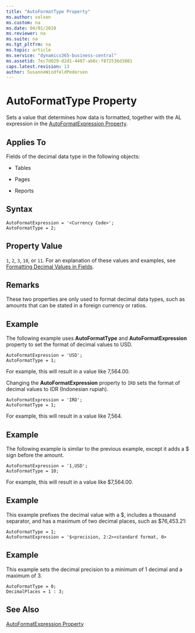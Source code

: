 ```yaml
---
title: "AutoFormatType Property"
ms.author: solsen
ms.custom: na
ms.date: 04/01/2020
ms.reviewer: na
ms.suite: na
ms.tgt_pltfrm: na
ms.topic: article
ms.service: "dynamics365-business-central"
ms.assetid: 7ec7d029-d2d1-4407-ab6c-f872536d3881
caps.latest.revision: 13
author: SusanneWindfeldPedersen
---
```



# AutoFormatType Property
Sets a value that determines how data is formatted, together with the AL expression in the [AutoFormatExpression Property](devenv-autoformatexpr-property.md).  
  
## Applies To  
 Fields of the decimal data type in the following objects:  
  
-   Tables  
  
-   Pages  
  
-   Reports  

## Syntax
```
AutoFormatExpression = '<Currency Code>';
AutoFormatType = 2;
```

## Property Value  

`1`, `2`, `3`, `10`, or `11`. For an explanation of these values and examples, see [Formatting Decimal Values in Fields](../devenv-format-field-data.md).  
  

## Remarks  
These two properties are only used to format decimal data types, such as amounts that can be stated in a foreign currency or ratios.  

## Example

The following example uses **AutoFormatType** and **AutoFormatExpression** property to set the format of decimal values to USD.

```
AutoFormatExpression = 'USD';
AutoFormatType = 1;
```

For example, this will result in a value like 7,564.00.


Changing the **AutoFormatExpression** property to `ÌRD` sets the format of decimal values to IDR \(Indonesian rupiah\).

```
AutoFormatExpression = 'IRD';
AutoFormatType = 1;
```
For example, this will result in a value like 7,564.

## Example

The following example is similar to the previous example, except it adds a $ sign before the amount.

```
AutoFormatExpression = '1,USD';
AutoFormatType = 10;
```

For example, this will result in a value like $7,564.00.

## Example

This example prefixes the decimal value with a $, includes a thousand separator, and has a maximum of two decimal places, such as $76,453.21:

```
AutoFormatType = 1;
AutoFormatExpression = '$<precision, 2:2><standard format, 0>
```

## Example
This example sets the decimal precision to a minimum of 1 decimal and a maximum of 3.

```
AutoFormatType = 0;
DecimalPlaces = 1 : 3;
```
    
## See Also

[AutoFormatExpression Property](devenv-autoformatexpression-property.md)